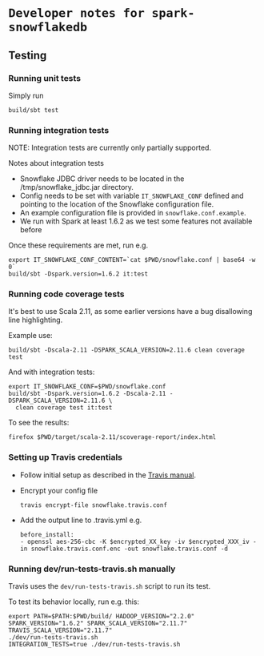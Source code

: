 # `Developer notes for spark-snowflakedb`

## Testing

### Running unit tests

Simply run
  
    build/sbt test
    
### Running integration tests

NOTE: Integration tests are currently only partially supported.

Notes about integration tests
* Snowflake JDBC driver needs to be located in the /tmp/snowflake_jdbc.jar directory.
* Config needs to be set with variable `IT_SNOWFLAKE_CONF` defined and
    pointing to the location of the Snowflake configuration file.
* An example configuration file is provided in `snowflake.conf.example`.
* We run with Spark at least 1.6.2 as we test some features not available before

Once these requirements are met, run e.g.
    
    export IT_SNOWFLAKE_CONF_CONTENT=`cat $PWD/snowflake.conf | base64 -w 0` 
    build/sbt -Dspark.version=1.6.2 it:test
  
### Running code coverage tests

It's best to use Scala 2.11, as some earlier versions have a bug disallowing
line highlighting.

Example use:

    build/sbt -Dscala-2.11 -DSPARK_SCALA_VERSION=2.11.6 clean coverage test

And with integration tests:

    export IT_SNOWFLAKE_CONF=$PWD/snowflake.conf
    build/sbt -Dspark.version=1.6.2 -Dscala-2.11 -DSPARK_SCALA_VERSION=2.11.6 \
      clean coverage test it:test

To see the results:      

    firefox $PWD/target/scala-2.11/scoverage-report/index.html

### Setting up Travis credentials

* Follow initial setup as described in the [Travis manual](https://docs.travis-ci.com/user/encrypting-files/).
* Encrypt your config file
     
      travis encrypt-file snowflake.travis.conf
      
* Add the output line to .travis.yml e.g.

      before_install:
      - openssl aes-256-cbc -K $encrypted_XX_key -iv $encrypted_XXX_iv -in snowflake.travis.conf.enc -out snowflake.travis.conf -d

### Running dev/run-tests-travis.sh manually

Travis uses the `dev/run-tests-travis.sh` script to run its test.

To test its behavior locally, run e.g. this:

    export PATH=$PATH:$PWD/build/ HADOOP_VERSION="2.2.0" SPARK_VERSION="1.6.2" SPARK_SCALA_VERSION="2.11.7" TRAVIS_SCALA_VERSION="2.11.7" 
    ./dev/run-tests-travis.sh
    INTEGRATION_TESTS=true ./dev/run-tests-travis.sh
    